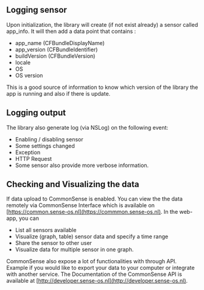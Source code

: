 ## Logging sensor

Upon initialization, the library will create (if not exist already) a sensor called app_info. 
It will then add a data point that contains :

* app_name (CFBundleDisplayName)
* app_version (CFBundleIdentifier)
* buildVersion (CFBundleVersion)
* locale
* OS
* OS version

This is a good source of information to know which version of the library the app is running and also if there is update.

## Logging output

The library also generate log (via NSLog) on the following event:

* Enabling / disabling sensor
* Some settings changed
* Exception
* HTTP Request
* Some sensor also provide more verbose information.

## Checking and Visualizing the data

If data upload to CommonSense is enabled. You can view the the data remotely via CommonSense Interface which is available on [https://common.sense-os.nl](https://commmon.sense-os.nl). In the web-app, you can 

* List all sensors available
* Visualize (graph, table) sensor data and specify a time range
* Share the sensor to other user
* Visualize data for multiple sensor in one graph.

CommonSense also expose a lot of functionalities with through API. Example if you would like to export your data to your computer or integrate with another service. The Documentation of the CommonSense API is available at [http://developer.sense-os.nl](http://developer.sense-os.nl).
